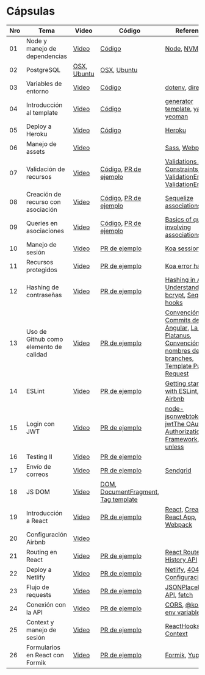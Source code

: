# Cápsulas

|Nro | Tema | Video | Código | Referencias |
|----|-------|-------|--------------|--------|
| 01 | Node y manejo de dependencias | [Video](https://drive.google.com/file/d/1DwAJ-9YSvp2DmE7ztKEHt0i5xhrF4BO2/view?usp=sharing) | [Código](./cápsula_01) | [Node](https://nodejs.org/es/), [NVM](https://github.com/nvm-sh/nvm), [Yarn](https://yarnpkg.com/) |
| 02 | PostgreSQL | [OSX](https://drive.google.com/file/d/1flEsuwZi4KEplvODpZNMwcF0tpVbfOwL/view?usp=sharing), [Ubuntu](https://drive.google.com/file/d/1XYLzMbhYtv_fahRV1OkFBewVUgDiwypO/view?usp=sharing) | [OSX](./cápsula_02/osx), [Ubuntu](./cápsula_02/ubuntu) | |
| 03 | Variables de entorno | [Video](https://drive.google.com/file/d/1_0A99H8FML68gLKSRhMPyLRiUb0iUDBm/view?usp=sharing) | [Código](./cápsula_03) | [dotenv](https://www.npmjs.com/package/dotenv), [direnv](https://direnv.net/) |
| 04 |Introducción al template | [Video](https://drive.google.com/file/d/1gWmIK0MJz624SOWCv7_yMyu5NIXF2l1U/view?usp=sharing) | [Código](./cápsula_04) | [generator template](https://github.com/IIC2513/generator-template), [yarn](https://yarnpkg.com/), [yeoman](https://yeoman.io/) |
| 05 |Deploy a Heroku | [Video](https://drive.google.com/file/d/1sOunfKmzyBwNkda45eAWxLy1a2WTxRtC/view?usp=sharing) | [Código](./cápsula_05) | [Heroku](https://devcenter.heroku.com/)|
| 06 |Manejo de assets | [Video](https://drive.google.com/file/d/11iLY0tONvC5igEhujWV-dtcxOjVjKDoa/view?usp=sharing) | | [Sass](https://sass-lang.com/guide), [Webpack](https://webpack.js.org/)|
| 07 |Validación de recursos | [Video](https://drive.google.com/file/d/11iUKVAgeXLtod7F2tSmxdNqin75tqpub/view?usp=sharing) | [Código](./cápsula_07), [PR de ejemplo](https://github.com/IIC2513-2021-2/soundify/pull/2) | [Validations & Constraints](https://sequelize.org/master/manual/validations-and-constraints.html), [ValidationError](https://sequelize.org/master/class/lib/errors/validation-error.js~ValidationError.html), [ValidationErrorItem](https://sequelize.org/master/class/lib/errors/validation-error.js~ValidationErrorItem.html) |
| 08 |Creación de recurso con asociación | [Video](https://drive.google.com/file/d/1_sIFatmt5mbFsQkcZQwNKQwAo57rRR-2/view?usp=sharing) | [Código](./cápsula_08), [PR de ejemplo](https://github.com/IIC2513-2021-2/soundify/pull/5) | [Sequelize associations](https://sequelize.org/master/manual/assocs.html)|
| 09 |Queries en asociaciones | [Video](https://drive.google.com/file/d/1-rnPjxFXEikKy7cZctRErzBriSjNSjTK/view?usp=sharing) | [Código](./cápsula_09), [PR de ejemplo](https://github.com/IIC2513-2021-2/soundify/pull/6) | [Basics of queries involving associations](https://sequelize.org/master/manual/assocs.html#basics-of-queries-involving-associations)|
| 10 | Manejo de sesión | [Video](https://drive.google.com/file/d/1WErLd6UjfTdFm0i2aZogZgRW-GVrTuEm/view?usp=sharing) | [PR de ejemplo](https://github.com/IIC2513-2021-2/soundify/pull/8)| [Koa session](https://github.com/koajs/session)|
| 11 | Recursos protegidos | [Video](https://drive.google.com/file/d/1372964NtszpNyDGJfhRfdjadR3Q-UFC4/view?usp=sharing) | [PR de ejemplo](https://github.com/IIC2513-2021-2/soundify/pull/10)| [Koa error handling](https://github.com/koajs/koa/wiki/Error-Handling)|
| 12 | Hashing de contraseñas | [Video](https://drive.google.com/file/d/1Vp-srh14-yVPCfJAWL2sc253G-QFkamL/view?usp=sharing) | [PR de ejemplo](https://github.com/IIC2513-2021-2/soundify/pull/11)| [Hashing in Action: Understanding bcrypt](https://auth0.com/blog/hashing-in-action-understanding-bcrypt/), [Sequelize hooks](https://sequelize.org/master/manual/hooks.html) |
| 13 | Uso de Github como elemento de calidad | [Video](https://drive.google.com/file/d/10l2XNQuZAYHLY2YD-8shyIx9zm9zpCgB/view?usp=sharing) | [PR de ejemplo](https://github.com/IIC2513-2021-2/soundify/pull/13)| [Convención de Commits de Angular](https://github.com/angular/angular/blob/22b96b9/CONTRIBUTING.md#type), [La guía de Platanus](https://la-guia.platan.us/setup/proyectos/git), [Convención de nombres de branches](https://idiv-biodiversity.github.io/git-knowledge-base/branch-naming-conventions.html), [Template Pull Request](https://docs.github.com/es/communities/using-templates-to-encourage-useful-issues-and-pull-requests/creating-a-pull-request-template-for-your-repository) |
| 14 | ESLint | [Video](https://drive.google.com/file/d/1G1-e0AsO5X7Pe-3srihPniFNE-18oVIp/view)| [PR de ejemplo](https://github.com/IIC2513-2021-2/soundify/pull/15)| [Getting started with ESLint](https://eslint.org/docs/user-guide/getting-started), [Guia Airbnb](https://github.com/airbnb/javascript?utm_content=buffer53877&utm_medium=social&utm_source=facebook.com&utm_campaign=buffer) |
| 15 | Login con JWT | [Video](https://drive.google.com/file/d/1Wor427noXQ90w4blVWWWJMXD9vsi_2uT/view?usp=sharing)| [PR de ejemplo](https://github.com/IIC2513-2021-2/soundify/pull/17)| [node-jsonwebtoken](https://github.com/auth0/node-jsonwebtoken),[koa-jwt](https://github.com/koajs/jwt)[The OAuth 2.0 Authorization Framework](https://datatracker.ietf.org/doc/html/rfc6749#section-5.1),[koa-unless](https://github.com/Foxandxss/koa-unless) |
| 16 | Testing II | [Video](https://drive.google.com/file/d/1HiSbiWfchn56n-TUNeE2H4P9cteAz48d/view?usp=sharing)| [PR de ejemplo](https://github.com/IIC2513-2021-2/soundify/pull/21)|  |
| 17 | Envío de correos | [Video](https://drive.google.com/file/d/1W89VOipQf8OB6QGGifdqOy0GpGVHqs2w/view?usp=sharing)| [PR de ejemplo](https://github.com/IIC2513-2021-2/soundify/pull/19)| [Sendgrid](https://sendgrid.com/) |
| 18 | JS DOM | [Video](https://drive.google.com/file/d/1ISTbL4ecCTTz9NyFT2wtkuzsa5bWlbiG/view?usp=sharing) | [DOM](https://developer.mozilla.org/es/docs/Web/API/Document_Object_Model/Introduction), [DocumentFragment](https://developer.mozilla.org/es/docs/Web/API/DocumentFragment), [Tag template](https:/https://drive.google.com/file/d/1ISTbL4ecCTTz9NyFT2wtkuzsa5bWlbiG/view?usp=sharing/www.w3schools.com/tags/tag_template.asp) 
| 19 | Introducción a React | [Video](https://drive.google.com/file/d/1jXKTG0Eg2pirZTXsNxjmFeAqVLmS7TDZ/view?usp=sharing)| [PR de ejemplo](https://github.com/IIC2513-2021-2/soundify-front/pull/1)| [React](https://reactjs.org/), [Create React App](https://create-react-app.dev/docs/getting-started/#yarn), [Webpack](https://webpack.js.org/) |
| 20 | Configuración Airbnb | [Video](https://drive.google.com/file/d/1xeYv7_-kN1EhWI6hwDNn9m7LfQyV9n0z/view?usp=sharing)|  |  |
| 21 | Routing en React |  [Video](https://drive.google.com/file/d/1I6dd-lEiZ-ym6eLIFDiaeOa11hS6e3BQ/view?usp=sharing) | [PR de ejemplo](https://github.com/IIC2513-2021-2/soundify-front/pull/2)| [React Router](https://reactrouter.com/), [History API](https://developer.mozilla.org/es/docs/Web/API/History) |
| 22 | Deploy a Netlify |  [Video](https://drive.google.com/file/d/1eiC0iQEqETUtb_w9ykAoqhAYc5wfkeJ0/view?usp=sharing) | [PR de ejemplo](https://github.com/IIC2513-2021-2/soundify-front/pull/3)| [Netlify](https://www.netlify.com/), [404 error](https://dev.to/rajeshroyal/page-not-found-error-on-netlify-reactjs-react-router-solved-43oa), [Configuración](https://www.netlify.com/blog/2019/01/16/redirect-rules-for-all-how-to-configure-redirects-for-your-static-site/) |
| 23 | Flujo de requests |  [Video](https://drive.google.com/file/d/1vhActcSgul03r2SzNjXcBlXfdSbEb2Lq/view?usp=sharing) | [PR de ejemplo](https://github.com/IIC2513-2021-2/soundify-front/pull/4)| [JSONPlaceholder API](https://jsonplaceholder.typicode.com/), [fetch](https://developer.mozilla.org/es/docs/Web/API/Fetch_API/Using_Fetch) |
| 24 | Conexión con la API |  [Video](https://drive.google.com/file/d/175cNojkWHSu8dLxRhnMf7EpRuImJWRUj/view?usp=sharing) | [PR de ejemplo](https://github.com/IIC2513-2021-2/soundify-front/pull/6)| [CORS](https://developer.mozilla.org/es/docs/Web/HTTP/CORS), [@koa/cors](https://github.com/koajs/cors), [env variables](https://create-react-app.dev/docs/adding-custom-environment-variables/) |
| 25 | Context y manejo de sesión |  [Video](https://drive.google.com/file/d/1h5zFjIXB3AToS9E6vFV4DkJUBQVE6VoF/view?usp=sharing) | [PR de ejemplo](https://github.com/IIC2513-2021-2/soundify-front/pull/7)| [ReactHooks](https://reactjs.org/docs/hooks-reference.html), [Context](https://reactjs.org/docs/context.html)|
| 26 | Formularios en React con Formik |  [Video](https://drive.google.com/file/d/1hBUKcT0E7E8vp2lNucH44Q4bsqCdRYnw/view?usp=sharing) | [PR de ejemplo](https://github.com/IIC2513-2021-2/soundify-front/pull/8)| [Formik](https://formik.org/), [Yup](https://github.com/jquense/yup)|
